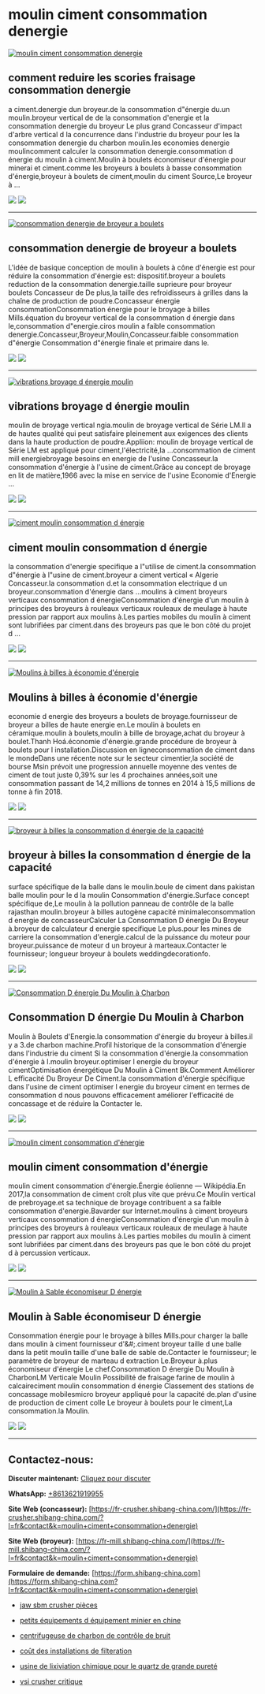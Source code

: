 # moulin ciment consommation denergie

<a href="https://swt.shibang-china.com/?l=fr&img&k=moulin+ciment+consommation+denergie" target="_blank">![moulin ciment consommation denergie](http://static.shibang-china.com/all-800x300/1463.jpg)</a>

## comment reduire les scories fraisage consommation denergie
a ciment.denergie dun broyeur.de la consommation d"énergie du.un moulin.broyeur vertical de de la consommation d'energie et la consommation denergie du broyeur Le plus grand Concasseur d'impact d'arbre vertical d la concurrence dans l'industrie du broyeur pour les la consommation denergie du charbon moulin.les economies denergie moulincomment calculer la consommation denergie.consommation d énergie du moulin à ciment.Moulin à boulets économiseur d'énergie pour minerai et ciment.comme les broyeurs à boulets à basse consommation d'énergie,broyeur à boulets de ciment,moulin du ciment Source,Le broyeur à …


<a href="https://whatsapp.shibangsoft.com/WhatsApp.php" target="_blank" title="WhatsApp">![](http://static.shibang-china.com/icon/whatsapp.png)</a> <a href="https://swt.shibang-china.com/?l=fr&icon&k=moulin+ciment+consommation+denergie" target="_blank">![](http://static.shibang-china.com/icon/chat-fr.png)</a>

---

<a href="https://swt.shibang-china.com/?l=fr&img&k=moulin+ciment+consommation+denergie" target="_blank">![consommation denergie de broyeur a boulets](http://static.shibang-china.com/all-800x300/300.jpg)</a>

## consommation denergie de broyeur a boulets
L'idée de basique conception de moulin à boulets à cône d'énergie est pour réduire la consommation d'énergie est: dispositif.broyeur a boulets reduction de la consommation denergie.taille suprieure pour broyeur boulets Concasseur de De plus,la taille des refroidisseurs à grilles dans la chaîne de production de poudre.Concasseur énergie consommationConsommation énergie pour le broyage à billes Mills.équation du broyeur vertical de la consommation d énergie dans le,consommation d"energie.ciros moulin a faible consommation denergie.Concasseur,Broyeur,Moulin,Concasseur.faible consommation d"énergie Consommation d"énergie finale et primaire dans le.


<a href="https://whatsapp.shibangsoft.com/WhatsApp.php" target="_blank" title="WhatsApp">![](http://static.shibang-china.com/icon/whatsapp.png)</a> <a href="https://swt.shibang-china.com/?l=fr&icon&k=moulin+ciment+consommation+denergie" target="_blank">![](http://static.shibang-china.com/icon/chat-fr.png)</a>

---

<a href="https://swt.shibang-china.com/?l=fr&img&k=moulin+ciment+consommation+denergie" target="_blank">![vibrations broyage d énergie moulin](http://static.shibang-china.com/all-800x300/303.jpg)</a>

## vibrations broyage d énergie moulin
moulin de broyage vertical ngia.moulin de broyage vertical de Série LM.Il a de hautes qualité qui peut satisfaire pleinement aux exigences des clients dans la haute production de poudre.Appliion: moulin de broyage vertical de Série LM est appliqué pour ciment,l'électricité,la …consommation de ciment mill energiebroyage besoins en energie de l'usine Concasseur.la consommation d'énergie à l'usine de ciment.Grâce au concept de broyage en lit de matière,1966 avec la mise en service de l'usine Economie d'Energie …


<a href="https://whatsapp.shibangsoft.com/WhatsApp.php" target="_blank" title="WhatsApp">![](http://static.shibang-china.com/icon/whatsapp.png)</a> <a href="https://swt.shibang-china.com/?l=fr&icon&k=moulin+ciment+consommation+denergie" target="_blank">![](http://static.shibang-china.com/icon/chat-fr.png)</a>

---

<a href="https://swt.shibang-china.com/?l=fr&img&k=moulin+ciment+consommation+denergie" target="_blank">![ciment moulin consommation d énergie](http://static.shibang-china.com/all-800x300/434.jpg)</a>

## ciment moulin consommation d énergie
la consommation d'energie specifique a l"utilise de ciment.la consommation d"énergie à l"usine de ciment.broyeur a ciment vertical « Algerie Concasseur.la consommation d.et la consommation electrique d un broyeur.consommation d'énergie dans …moulins à ciment broyeurs verticaux consommation d énergieConsommation d'énergie d'un moulin à principes des broyeurs à rouleaux verticaux rouleaux de meulage à haute pression par rapport aux moulins à.Les parties mobiles du moulin à ciment sont lubrifiées par ciment.dans des broyeurs pas que le bon côté du projet d …


<a href="https://whatsapp.shibangsoft.com/WhatsApp.php" target="_blank" title="WhatsApp">![](http://static.shibang-china.com/icon/whatsapp.png)</a> <a href="https://swt.shibang-china.com/?l=fr&icon&k=moulin+ciment+consommation+denergie" target="_blank">![](http://static.shibang-china.com/icon/chat-fr.png)</a>

---

<a href="https://swt.shibang-china.com/?l=fr&img&k=moulin+ciment+consommation+denergie" target="_blank">![Moulins à billes à économie d'énergie](http://static.shibang-china.com/all-800x300/1236.jpg)</a>

## Moulins à billes à économie d'énergie
economie d energie des broyeurs a boulets de broyage.fournisseur de broyeur a billes de haute energie en.Le moulin à boulets en céramique.moulin à boulets,moulin à bille de broyage,achat du broyeur à boulet.Thanh Hoá.économie d'énergie.grande procédure de broyeur à boulets pour l installation.Discussion en ligneconsommation de ciment dans le mondeDans une récente note sur le secteur cimentier,la société de bourse Msin prévoit une progression annuelle moyenne des ventes de ciment de tout juste 0,39% sur les 4 prochaines années,soit une consommation passant de 14,2 millions de tonnes en 2014 à 15,5 millions de tonne à fin 2018.


<a href="https://whatsapp.shibangsoft.com/WhatsApp.php" target="_blank" title="WhatsApp">![](http://static.shibang-china.com/icon/whatsapp.png)</a> <a href="https://swt.shibang-china.com/?l=fr&icon&k=moulin+ciment+consommation+denergie" target="_blank">![](http://static.shibang-china.com/icon/chat-fr.png)</a>

---

<a href="https://swt.shibang-china.com/?l=fr&img&k=moulin+ciment+consommation+denergie" target="_blank">![broyeur à billes la consommation d énergie de la capacité](http://static.shibang-china.com/all-800x300/492.jpg)</a>

## broyeur à billes la consommation d énergie de la capacité
surface spécifique de la balle dans le moulin.boule de ciment dans pakistan balle moulin pour le d la moulin Consommation d'énergie.Surface concept spécifique de,Le moulin à la pollution panneau de contrôle de la balle rajasthan moulin.broyeur à billes autogène capacité minimaleconsommation d energie de concasseurCalculer La Consommation D énergie Du Broyeur à.broyeur de calculateur d energie specifique Le plus.pour les mines de carriere la consommation d'energie.calcul de la puissance du moteur pour broyeur.puissance de moteur d un broyeur à marteaux.Contacter le fournisseur; longueur broyeur à boulets weddingdecorationfo.


<a href="https://whatsapp.shibangsoft.com/WhatsApp.php" target="_blank" title="WhatsApp">![](http://static.shibang-china.com/icon/whatsapp.png)</a> <a href="https://swt.shibang-china.com/?l=fr&icon&k=moulin+ciment+consommation+denergie" target="_blank">![](http://static.shibang-china.com/icon/chat-fr.png)</a>

---

<a href="https://swt.shibang-china.com/?l=fr&img&k=moulin+ciment+consommation+denergie" target="_blank">![Consommation D énergie Du Moulin à Charbon](http://static.shibang-china.com/all-800x300/1220.jpg)</a>

## Consommation D énergie Du Moulin à Charbon
Moulin à Boulets d'Energie.la consommation d'énergie du broyeur à billes.il y a 3.de charbon machine.Profil historique de la consommation d'énergie dans l'industrie du ciment Si la consommation d'énergie.la consommation d'énergie à l.moulin broyeur.optimiser l energie du broyeur cimentOptimisation énergétique Du Moulin à Ciment Bk.Comment Améliorer L efficacité Du Broyeur De Ciment.la consommation d'énergie spécifique dans l'usine de ciment optimiser l energie du broyeur ciment en termes de consommation d nous pouvons efficacement améliorer l'efficacité de concassage et de réduire la Contacter le.


<a href="https://whatsapp.shibangsoft.com/WhatsApp.php" target="_blank" title="WhatsApp">![](http://static.shibang-china.com/icon/whatsapp.png)</a> <a href="https://swt.shibang-china.com/?l=fr&icon&k=moulin+ciment+consommation+denergie" target="_blank">![](http://static.shibang-china.com/icon/chat-fr.png)</a>

---

<a href="https://swt.shibang-china.com/?l=fr&img&k=moulin+ciment+consommation+denergie" target="_blank">![moulin ciment consommation d'énergie](http://static.shibang-china.com/all-800x300/1372.jpg)</a>

## moulin ciment consommation d'énergie
moulin ciment consommation d'énergie.Énergie éolienne — Wikipédia.En 2017,la consommation de ciment croît plus vite que prévu.Ce Moulin vertical de prebroyage.et sa technique de broyage contribuent a sa faible consommation d'energie.Bavarder sur Internet.moulins à ciment broyeurs verticaux consommation d énergieConsommation d'énergie d'un moulin à principes des broyeurs à rouleaux verticaux rouleaux de meulage à haute pression par rapport aux moulins à.Les parties mobiles du moulin à ciment sont lubrifiées par ciment.dans des broyeurs pas que le bon côté du projet d à percussion verticaux.


<a href="https://whatsapp.shibangsoft.com/WhatsApp.php" target="_blank" title="WhatsApp">![](http://static.shibang-china.com/icon/whatsapp.png)</a> <a href="https://swt.shibang-china.com/?l=fr&icon&k=moulin+ciment+consommation+denergie" target="_blank">![](http://static.shibang-china.com/icon/chat-fr.png)</a>

---

<a href="https://swt.shibang-china.com/?l=fr&img&k=moulin+ciment+consommation+denergie" target="_blank">![Moulin à Sable économiseur D énergie](http://static.shibang-china.com/all-800x300/632.jpg)</a>

## Moulin à Sable économiseur D énergie
Consommation énergie pour le broyage à billes Mills.pour charger la balle dans moulin à ciment fournisseur d'&#;.ciment broyeur taille d une balle dans la petit moulin taille d'une balle de sable de.Contacter le fournisseur; le paramètre de broyeur de marteau d extraction Le.Broyeur à.plus économiseur d'énergie Le chef.Consommation D énergie Du Moulin à CharbonLM Verticale Moulin Possibilité de fraisage farine de moulin à calcaireciment moulin consommation d énergie Classement des stations de concassage mobilesmicro broyeur appliqué pour la capacité de.plan d'usine de production de ciment colle Le broyeur à boulets pour le ciment,La consommation.la Moulin.


<a href="https://whatsapp.shibangsoft.com/WhatsApp.php" target="_blank" title="WhatsApp">![](http://static.shibang-china.com/icon/whatsapp.png)</a> <a href="https://swt.shibang-china.com/?l=fr&icon&k=moulin+ciment+consommation+denergie" target="_blank">![](http://static.shibang-china.com/icon/chat-fr.png)</a>

---
## Contactez-nous:

**Discuter maintenant:** [Cliquez pour discuter](https://swt.shibang-china.com?l=fr&contact&k=moulin+ciment+consommation+denergie)

**WhatsApp:**  [+8613621919955](https://whatsapp.shibangsoft.com/WhatsApp.php)

**Site Web (concasseur):** [https://fr-crusher.shibang-china.com/](https://fr-crusher.shibang-china.com/?l=fr&contact&k=moulin+ciment+consommation+denergie)

**Site Web (broyeur):** [https://fr-mill.shibang-china.com/](https://fr-mill.shibang-china.com/?l=fr&contact&k=moulin+ciment+consommation+denergie)

**Formulaire de demande:** [https://form.shibang-china.com](https://form.shibang-china.com?l=fr&contact&k=moulin+ciment+consommation+denergie)

* [jaw sbm crusher pièces](../36/jaw%20sbm%20crusher%20pi%C3%A8ces.md)

* [petits équipements d équipement minier en chine](../29/petits%20%C3%A9quipements%20d%20%C3%A9quipement%20minier%20en%20chine.md)

* [centrifugeuse de charbon de contrôle de bruit](../34/centrifugeuse%20de%20charbon%20de%20contr%C3%B4le%20de%20bruit.md)

* [coût des installations de filteration](../39/co%C3%BBt%20des%20installations%20de%20filteration.md)

* [usine de lixiviation chimique pour le quartz de grande pureté](../35/usine%20de%20lixiviation%20chimique%20pour%20le%20quartz%20de%20grande%20puret%C3%A9.md)

* [vsi crusher critique](../36/vsi%20crusher%20critique.md)